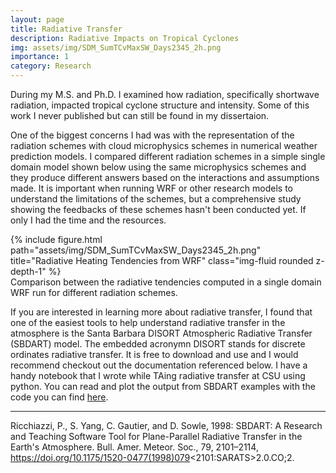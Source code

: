 ```yaml
---
layout: page
title: Radiative Transfer
description: Radiative Impacts on Tropical Cyclones
img: assets/img/SDM_SumTCvMaxSW_Days2345_2h.png
importance: 1
category: Research
---
```



During my M.S. and Ph.D. I examined how radiation, specifically shortwave radiation, impacted tropical cyclone structure and intensity. Some of this work I never published but can still be found in my dissertaion. 


One of the biggest concerns I had was with the representation of the radiation schemes with cloud microphysics schemes in numerical weather prediction models. I compared different radiation schemes in a simple single domain model shown below using the same microphysics schemes and they produce different answers based on the interactions and assumptions made. It is important when running WRF or other research models to understand the limitations of the schemes, but a comprehensive study showing the feedbacks of these schemes hasn't been conducted yet. If only I had the time and the resources. 


<div class="row">
    <div class="col-sm mt-3 mt-md-0">
        {% include figure.html path="assets/img/SDM_SumTCvMaxSW_Days2345_2h.png" title="Radiative Heating Tendencies from WRF" class="img-fluid rounded z-depth-1" %}
    </div>
</div>
<div class="caption">
    Comparison between the radiative tendencies computed in a single domain WRF run for different radiation schemes.
</div>



If you are interested in learning more about radiative transfer, I found that one of the easiest tools to help understand radiative transfer in the atmosphere is the Santa Barbara DISORT Atmospheric Radiative Transfer (SBDART) model. The embedded acronymn DISORT stands for discrete ordinates radiative transfer. It is free to download and use and I would recommend checkout out the documentation referenced below. I have a handy notebook that I wrote while TAing radiative transfer at CSU using python. You can read and plot the output from SBDART examples with the code you can find <a href="../../assets/RP_SBDART_ATS622.html">here</a>.


---


Ricchiazzi, P., S. Yang, C. Gautier, and D. Sowle, 1998: SBDART: A Research and Teaching Software Tool for Plane-Parallel Radiative Transfer in the Earth's Atmosphere. Bull. Amer. Meteor. Soc., 79, 2101–2114, https://doi.org/10.1175/1520-0477(1998)079<2101:SARATS>2.0.CO;2. 






